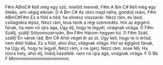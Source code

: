 F#m ABmC#
Kell még egy szó, mielõtt mennél,
F#m A Bm C# Kell még egy ölelés, ami végig elkísér. D A Bm C#
Az úton majd néha, gondolj reám,
F#m ABmC#F#m Ez a föld a tiéd, ha elmész visszavár.
Nézz rám, és lásd, csillagokra lépsz, Nézz rám, tova tûnik a régi szenvedés. Hol az égigérõ fának, ha nem nõ újra ága, Úgy élj, hogy te legyél, virágnak virága.
D F#m
Szállj, szállj! Sólyomszárnyán,
Bm F#m Három-hegyen túl.
D F#m Száll, szállj! Én várok rád,
Bm C# Ahol véget ér az út.
Úgy kell, hogy te is értsd, nem éltél hiába. Ez a föld, ahol élsz, világnak világa.
Hol az égigérõ fának, ha Úgy élj, hogy te legyél,
Nézz rám, s ne ígérj, Nézz rám, sose félj.
Ha nincs hely, ahol élj, Indulj hazafelé.
nem nõ újra ága, virágnak virága.
F   G   Bb   F
Mmmmmmmmmmmmmmmm
